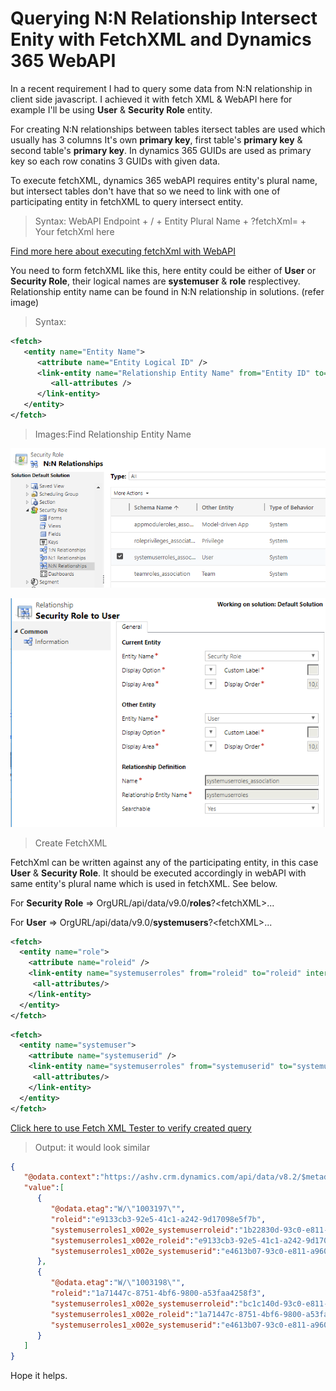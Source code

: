 # Querying N:N Relationship Intersect Enity with FetchXML and Dynamics 365 WebAPI

In a recent requirement I had to query some data from N:N relationship in client side javascript. I achieved it with fetch XML & WebAPI here for example I'll be using **User** & **Security Role** entity.

For creating N:N relationships between tables itersect tables are used which usually has 3 columns It's own **primary key**, first table's **primary key** & second table's **primary key**. In dynamics 365 GUIDs are used as primary key so each row conatins 3 GUIDs with given data.

To execute fetchXML, dynamics 365 webAPI requires entity's plural name, but intersect tables don't have that so we need to link with one of participating entity in fetchXML to query intersect entity.
 
> Syntax: WebAPI Endpoint + / + Entity Plural Name + ?fetchXml= + Your fetchXml here

[Find more here about executing fetchXml with WebAPI](https://www.ashishvishwakarma.com/Execute-fetchXml-WebAPI-Dynamics-365-Using-JavaScript-Example/)

You need to form fetchXML like this, here entity could be either of **User** or **Security Role**, their logical names are **systemuser** & **role** resplectivey. Relationship entity name can be found in N:N relationship in solutions. (refer image)

> Syntax:

```xml
<fetch>
   <entity name="Entity Name">
      <attribute name="Entity Logical ID" />
      <link-entity name="Relationship Entity Name" from="Entity ID" to="Entity ID" intersect="true">
         <all-attributes />
      </link-entity>
   </entity>
</fetch>
```

> Images:Find Relationship Entity Name

![N:N Relationships](assets/N-N.png)

![Relationship Name](assets/Relationship.png)

> Create FetchXML

FetchXml can be written against any of the participating entity, in this case **User** & **Security Role**. It should be executed accordingly in webAPI with same entity's plural name which is used in fetchXML. See below.

For **Security Role** => OrgURL/api/data/v9.0/**roles**?\<fetchXML>...

For **User** => OrgURL/api/data/v9.0/**systemusers**?\<fetchXML>...

```xml
<fetch>
  <entity name="role">
    <attribute name="roleid" />
    <link-entity name="systemuserroles" from="roleid" to="roleid" intersect="true">
     <all-attributes/>
    </link-entity>
  </entity>
</fetch>
```

```xml
<fetch>
  <entity name="systemuser">
    <attribute name="systemuserid" />
    <link-entity name="systemuserroles" from="systemuserid" to="systemuserid" intersect="true">
     <all-attributes/>
    </link-entity>
  </entity>
</fetch>
```

[Click here to use Fetch XML Tester to verify created query](https://www.ashishvishwakarma.com/FetchXmlTester/)

> Output: it would look similar

```json
{
   "@odata.context":"https://ashv.crm.dynamics.com/api/data/v8.2/$metadata#roles(roleid)",
   "value":[
      {
         "@odata.etag":"W/\"1003197\"",
         "roleid":"e9133cb3-92e5-41c1-a242-9d17098e5f7b",
         "systemuserroles1_x002e_systemuserroleid":"1b22830d-93c0-e811-a960-000d3af0375c",
         "systemuserroles1_x002e_roleid":"e9133cb3-92e5-41c1-a242-9d17098e5f7b",
         "systemuserroles1_x002e_systemuserid":"e4613b07-93c0-e811-a960-000d3af06590"
      },
      {
         "@odata.etag":"W/\"1003198\"",
         "roleid":"1a71447c-8751-4bf6-9800-a53faa4258f3",
         "systemuserroles1_x002e_systemuserroleid":"bc1c140d-93c0-e811-a962-000d3af04fc2",
         "systemuserroles1_x002e_roleid":"1a71447c-8751-4bf6-9800-a53faa4258f3",
         "systemuserroles1_x002e_systemuserid":"e4613b07-93c0-e811-a960-000d3af06590"
      }
   ]
}
```

Hope it helps.